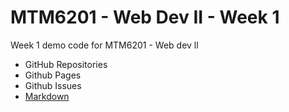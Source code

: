# MTM6201 - Web Dev II - Week 1
Week 1 demo code for MTM6201 - Web dev ll

- GitHub Repositories
- Github Pages 
- Github Issues
- [Markdown](https://www.markdownguide.org/cheat-sheet/)
